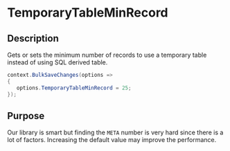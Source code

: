 # TemporaryTableMinRecord

## Description

Gets or sets the minimum number of records to use a temporary table instead of using SQL derived table.


```csharp
context.BulkSaveChanges(options =>
{
   options.TemporaryTableMinRecord = 25;
});
```

## Purpose
Our library is smart but finding the `META` number is very hard since there is a lot of factors. Increasing the default value may improve the performance.

